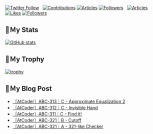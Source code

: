 [![Twitter Follow](https://img.shields.io/twitter/follow/hyperdb?label=twitter&logo=twitter&style=plastic)](https://twitter.com/hyperdb)
&nbsp;
[![Contributions](https://badgen.org/img/qiita/hyperdb/contributions?style=plastic)](https://qiita.com/hyperdb)
[![Articles](https://badgen.org/img/qiita/hyperdb/articles?style=plastic)](https://qiita.com/hyperdb)
[![Followers](https://badgen.org/img/qiita/hyperdb/followers?style=plastic)](https://qiita.com/hyperdb)
&nbsp;
[![Articles](https://badgen.org/img/zenn/hyperdb/articles)](https://zenn.dev/hyperdb)
[![Likes](https://badgen.org/img/zenn/hyperdb/likes?style=plastic)](https://zenn.dev/hyperdb)
[![Followers](https://badgen.org/img/zenn/hyperdb/followers?style=plastic)](https://zenn.dev/hyperdb)

## 🔖Ｍy Stats

[![GitHub stats](https://github-readme-stats-eight-theta.vercel.app/api?username=hyperdb&theme=radical&count_private=true&show_icons=true)](https://github.com/anuraghazra/github-readme-stats)

## 🔖Ｍy Trophy

[![trophy](https://github-profile-trophy.vercel.app/?username=hyperdb&theme=onedark)](https://github.com/ryo-ma/github-profile-trophy)

## 🔖Ｍy Blog Post

<!-- BLOG-POST-LIST:START -->
- [［AtCoder］ABC-313｜C - Approximate Equalization 2](https://zenn.dev/hyperdb/articles/9568f4b8e6e0e6)
- [［AtCoder］ABC-312｜C - Invisible Hand](https://zenn.dev/hyperdb/articles/6d5e5b969842d7)
- [［AtCoder］ABC-311｜C - Find it!](https://zenn.dev/hyperdb/articles/40f3afa7efce22)
- [［AtCoder］ABC-321｜B - Cutoff](https://zenn.dev/hyperdb/articles/c676a032e6ec2c)
- [［AtCoder］ABC-321｜A - 321-like Checker](https://zenn.dev/hyperdb/articles/b155fb3ddb2249)
<!-- BLOG-POST-LIST:END -->
